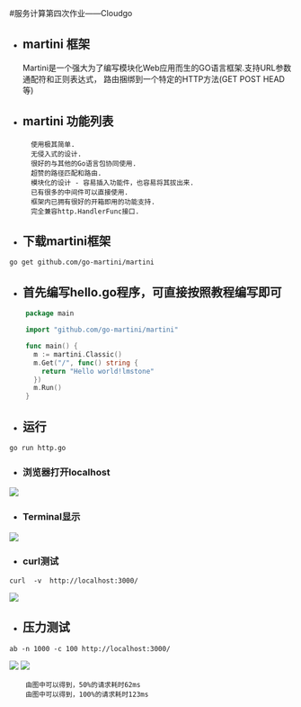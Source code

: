 #服务计算第四次作业——Cloudgo

- ## martini  框架

	Martini是一个强大为了编写模块化Web应用而生的GO语言框架.支持URL参数 通配符和正则表达式， 路由捆绑到一个特定的HTTP方法(GET POST HEAD等)
- ## martini 功能列表

		使用极其简单.
		无侵入式的设计.
		很好的与其他的Go语言包协同使用.
		超赞的路径匹配和路由.
		模块化的设计 - 容易插入功能件，也容易将其拔出来.
		已有很多的中间件可以直接使用.
		框架内已拥有很好的开箱即用的功能支持.
		完全兼容http.HandlerFunc接口.

- ## 下载martini框架
```
go get github.com/go-martini/martini
```

- ## 首先编写hello.go程序，可直接按照教程编写即可
```go
	package main

	import "github.com/go-martini/martini"

	func main() {
	  m := martini.Classic()
	  m.Get("/", func() string {
		return "Hello world!lmstone"
	  })
	  m.Run()
	}
```
- ## 运行
```
go run http.go
```

- ### 浏览器打开localhost
![](http://i2.bvimg.com/617695/cedc0e0896037208.png)

- ### Terminal显示

![](http://i2.bvimg.com/617695/88f46ae20872e44e.png)

- ### curl测试 

```
curl  -v  http://localhost:3000/
```

![](http://i2.bvimg.com/617695/5507ec20270bb6d7.png)


- ## 压力测试
```
ab -n 1000 -c 100 http://localhost:3000/
```
![](http://i2.bvimg.com/617695/94f01b7e765c2897.png)
![](http://i2.bvimg.com/617695/e315df6a517fba25.png)

		由图中可以得到，50%的请求耗时62ms
		由图中可以得到，100%的请求耗时123ms

